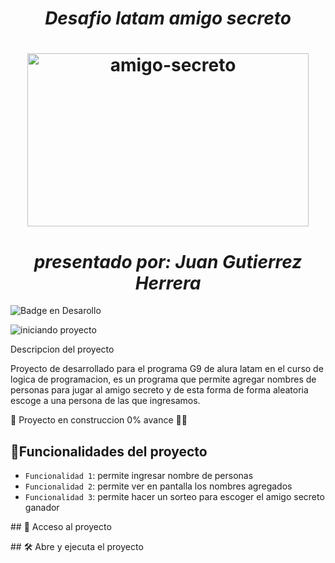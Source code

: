 <em><h1 align = "center"> Desafio latam amigo secreto</h1></em><h1 align = "center"><img width="450" height="277" alt="amigo-secreto" src="https://github.com/user-attachments/assets/a8020700-3878-4fb1-aec0-79fce363a6c9" /></h1>
<em><h1 align = "center"> presentado por: Juan Gutierrez Herrera</h1></em>

![Badge en Desarollo](https://img.shields.io/badge/STATUS-EN%20PROYECTO-green)

![iniciando proyecto](https://img.shields.io/badge/INICIANDO-PROYECTO_EN_ALURA-blue)

Descripcion del proyecto

Proyecto de desarrollado para el programa G9 de alura latam en el curso de logica de programacion, es un programa que permite agregar nombres de personas para jugar al amigo secreto y de esta forma de forma aleatoria escoge a una persona de las que ingresamos.

🚧 Proyecto en construccion 0% avance 🚧🐛

## :hammer:Funcionalidades del proyecto
- `Funcionalidad 1`: permite ingresar nombre de personas
- `Funcionalidad 2`: permite ver en pantalla los nombres agregados
- `Funcionalidad 3`: permite hacer un sorteo para escoger el amigo secreto ganador


\## 📁 Acceso al proyecto

\## 🛠️ Abre y ejecuta el proyecto
